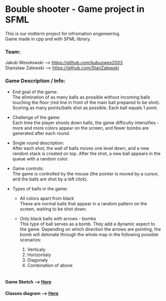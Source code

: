 # Bouble shooter - Game project in SFML

This is our midterm project for infromation engeneering. <br />
Game made in cpp and with SFML library.

### Team: <br />
Jakub Wesołowski --> https://github.com/kubuswes2003 <br />
Stanislaw Zalewski --> https://github.com/StanZalewski <br />

### Game Description / Info:

- End goal of the game:<br />
  The elimination of as many balls as possible without incoming balls touching the floor (red line in front of the main ball prepared to be shot).
Scoring as many points/balls shot as possible. Each ball equals 1 point.
  
- Challenge of the game: <br />
 Each time the player shoots down balls, the game difficulty intensifies - more and more colors appear on the screen, and fewer bombs are generated after each round.
  
- Single round description:<br />
  After each shot, the wall of balls moves one level down, and a new random stack is created on top. After the shot, a new ball appears in the queue with a random color.

- Game controls: <br />
  The game is controlled by the mouse (the pointer is moved by a cursor, and the balls are shot by a left click).
  
- Types of balls in the game: <br />

  - All colors apart from black <br />
    These are normal balls that appear in a random pattern on the screen, waiting to be shot down.
    
  - Only black balls with arrows - bombs <br />
    This type of ball serves as a bomb. They add a dynamic aspect to the game. Depending on which direction the arrows are pointing, the bomb will detonate through the whole map in the following possible scenarios:
    1. Verticaly
    2. Horizontaly
    3. Diagonaly
    4. Combination of above
  <br />
#### Game Sketch --> [Here](https://github.com/StanZalewski/Project-Ball-Shooter/blob/main/INFO/Game_sketch.pdf)
#### Classes diagram --> [Here](https://github.com/StanZalewski/Project-Ball-Shooter/blob/main/INFO/Class_diagram.pdf)
